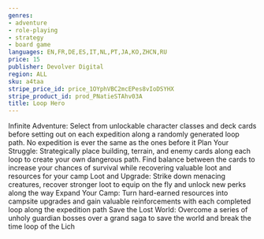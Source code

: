 ```yaml
---
genres:
- adventure
- role-playing
- strategy
- board game
languages: EN,FR,DE,ES,IT,NL,PT,JA,KO,ZHCN,RU
price: 15
publisher: Devolver Digital
region: ALL
sku: a4taa
stripe_price_id: price_1OYphVBC2mcEPes8vIoDSYHX
stripe_product_id: prod_PNatieSTAhv03A
title: Loop Hero
---
```


Infinite Adventure: Select from unlockable character classes and deck cards before setting out on each expedition along a randomly generated loop path. No expedition is ever the same as the ones before it
Plan Your Struggle: Strategically place building, terrain, and enemy cards along each loop to create your own dangerous path. Find balance between the cards to increase your chances of survival while recovering valuable loot and resources for your camp
Loot and Upgrade: Strike down menacing creatures, recover stronger loot to equip on the fly and unlock new perks along the way
Expand Your Camp: Turn hard-earned resources into campsite upgrades and gain valuable reinforcements with each completed loop along the expedition path
Save the Lost World: Overcome a series of unholy guardian bosses over a grand saga to save the world and break the time loop of the Lich